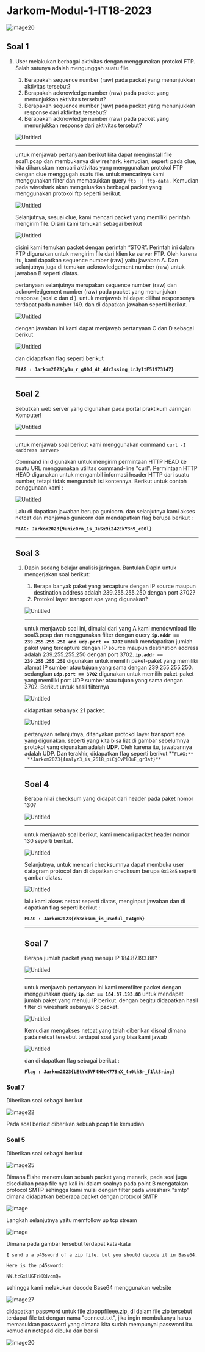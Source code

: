# Jarkom-Modul-1-IT18-2023
![image20](https://github.com/aud1tya4dnan/Jarkom-Modul-1-IT18-2023/assets/91017662/ddf60d5e-3194-4d6d-acc8-a7638ce40366)

## Soal 1

1. User melakukan berbagai aktivitas dengan menggunakan protokol FTP. Salah satunya adalah mengunggah suatu file.
    1. Berapakah sequence number (raw) pada packet yang menunjukkan aktivitas tersebut?
    2. Berapakah acknowledge number (raw) pada packet yang menunjukkan aktivitas tersebut?
    3. Berapakah sequence number (raw) pada packet yang menunjukkan response dari aktivitas tersebut?
    4. Berapakah acknowledge number (raw) pada packet yang menunjukkan response dari aktivitas tersebut?
    
    ![Untitled](https://i.ibb.co/YhKsLMY/Untitled.png)
    
    ---
    
    untuk menjawab pertanyaan berikut kita dapat menginstall file soal1.pcap dan membukanya di wireshark. kemudian, seperti pada clue, kita diharuskan mencari aktivitas yang menggunakan protokol FTP dengan clue menggugah suatu file. untuk mencarinya kami menggunakan filter dan memasukkan  query `ftp || ftp-data` . Kemudian pada wireshark akan mengeluarkan berbagai packet yang menggunakan protokol ftp seperti berikut. 
    
    ![Untitled](https://i.ibb.co/wywjVkk/Untitled-1.png)
    
    Selanjutnya, sesuai clue, kami mencari packet yang memiliki perintah mengirim file. Disini kami temukan sebagai berikut 
    
    ![Untitled](https://i.ibb.co/GPKVSkp/Untitled-2.png)
    
    disini kami temukan packet dengan perintah “STOR”. Perintah ini dalam FTP digunakan untuk mengirim file dari klien ke server FTP. Oleh karena itu, kami dapatkan sequence number (raw) yaitu jawaban A. Dan selanjutnya juga di temukan acknowledgement number (raw) untuk jawaban B seperti diatas. 
    
    pertanyaan selanjutnya merupakan  sequence number (raw) dan acknowledgement number (raw) pada packet yang menunjukan response (soal c dan d ). untuk menjawab ini dapat dilihat responsenya terdapat pada number 149. dan di dapatkan jawaban seperti berikut. 
    
    ![Untitled](https://i.ibb.co/MRJ8xtG/Untitled-3.png)
    
    dengan jawaban ini kami dapat menjawab pertanyaan C dan D sebagai berikut 
    
    ![Untitled](https://i.ibb.co/NtfPmMQ/Untitled-4.png)
    
    dan didapatkan flag seperti berikut 
    
    **`FLAG : Jarkom2023{y0u_r_g00d_4t_4dr3ssing_LrJyItF51973147}`**
    
    ---
    
    ## Soal 2
    
    Sebutkan web server yang digunakan pada portal praktikum Jaringan Komputer!
    
    ![Untitled](https://i.ibb.co/nfRZCrT/Untitled-5.png)
    
    ---
    
    untuk menjawab soal berikut kami menggunakan command `curl -I <address server>` 
    
    Command ini digunakan untuk mengirim permintaan HTTP HEAD ke suatu URL menggunakan utilitas command-line "curl". Permintaan HTTP HEAD digunakan untuk mengambil informasi header HTTP dari suatu sumber, tetapi tidak mengunduh isi kontennya. Berikut untuk contoh penggunaan kami :
    
    ![Untitled](https://i.ibb.co/TDQyNmQ/Untitled-6.png)
    
    Lalu di dapatkan jawaban berupa gunicorn. dan selanjutnya kami akses netcat dan menjawab gunicorn dan mendapatkan flag berupa berikut :
    
    **`FLAG: Jarkom2023{9unic0rn_1s_JeSx9i242EkY3n9_c00l}`**
    
    ---
    
    ## Soal 3
    
    1. Dapin sedang belajar analisis jaringan. Bantulah Dapin untuk mengerjakan soal berikut:
        1. Berapa banyak paket yang tercapture dengan IP source maupun destination address adalah 239.255.255.250 dengan port 3702?
        2. Protokol layer transport apa yang digunakan?
        
        ![Untitled](https://i.ibb.co/VmwGSfG/Untitled-7.png)
        
        ---
        
        untuk menjawab soal ini, dimulai dari yang A kami mendownload file soal3.pcap dan menggunakan filter dengan query **`ip.addr == 239.255.255.250 and udp.port == 3702`** untuk mendapatkan jumlah paket yang tercapture dengan IP source maupun destination address adalah 239.255.255.250 dengan port 3702. **`ip.addr == 239.255.255.250`** digunakan untuk memilih paket-paket yang memiliki alamat IP sumber atau tujuan yang sama dengan  239.255.255.250. sedangkan **`udp.port == 3702`** digunakan untuk memilih paket-paket yang memiliki port UDP sumber atau tujuan yang sama dengan 3702. Berikut untuk hasil filternya 
        
        ![Untitled](https://i.ibb.co/sskR6Tc/Untitled-8.png)
        
        didapatkan sebanyak 21 packet. 
        
        ![Untitled](https://i.ibb.co/2tBSsBq/Untitled-9.png)
        
        pertanyaan selanjutnya, ditanyakan protokol layer transport apa yang digunakan. seperti yang kita bisa liat di gambar sebelumnya protokol yang digunakan adalah ******UDP******. Oleh karena itu, jawabannya adalah UDP. Dan terakhir, didapatkan flag seperti berikut 
        **`FLAG:**  **Jarkom2023{4nalyz3_is_2618_piCjCvPlOuE_gr3at}**`
        
        ---
        
        ## Soal 4
        
        Berapa nilai checksum yang didapat dari header pada paket nomor 130?
        
        ![Untitled](https://i.ibb.co/K9jT6Fz/Untitled-10.png)
        
        ---
        
        untuk menjawab soal berikut, kami mencari packet header nomor 130 seperti berikut. 
        
        ![Untitled](https://i.ibb.co/MCgNtxN/Untitled-11.png)
       
    
        Selanjutnya, untuk mencari checksumnya dapat membuka user datagram protocol dan di dapatkan checksum berupa `0x18e5` seperti gambar diatas.
       
        ![Untitled](https://i.ibb.co/4pftpbs/Untitled-12.png)
        
        lalu kami akses netcat seperti diatas, menginput jawaban dan di dapatkan flag seperti berikut : 
        
        **`FLAG : Jarkom2023{ch3cksum_is_u5eful_0x4g0h}`**
        
        ---
        
        ## Soal 7
        
        Berapa jumlah packet yang menuju IP 184.87.193.88?
        
        ![Untitled](https://i.ibb.co/z7jRdrw/Untitled-13.png)
        
        ---
        
        untuk menjawab pertanyaan ini kami memfilter packet dengan menggunakan query **`ip.dst == 184.87.193.88`** untuk mendapat jumlah paket yang menuju IP berikut. dengan begitu didapatkan hasil filter di wireshark sebanyak 6 packet.
        
        ![Untitled](https://i.ibb.co/3rRKJJG/Untitled-14.png)
        
        Kemudian mengakses netcat yang telah diberikan disoal dimana pada netcat tersebut terdapat soal yang bisa kami jawab
        
        ![Untitled](https://i.ibb.co/Ns6VKFt/Untitled-15.png)
        
        dan di dapatkan flag sebagai berikut :
        
        **`Flag : Jarkom2023{LEtYx5VF4H0rK779nX_4n0th3r_f1lt3ring}`**
       
### Soal 7
Diberikan soal sebagai berikut

![image22](https://github.com/aud1tya4dnan/Jarkom-Modul-1-IT18-2023/assets/91017662/f950c5d9-3406-4f1f-bfea-248b1092ea96)

Pada soal berikut diberikan sebuah pcap file kemudian 





### Soal 5
Diberikan soal sebagai berikut

![image25](https://github.com/aud1tya4dnan/Jarkom-Modul-1-IT18-2023/assets/91017662/c2ca5b80-0c4f-45a7-9548-a2d01e7a7a0f)

Dimana Elshe menemukan sebuah packet yang menarik, pada soal juga disediakan pcap file nya
kali ini dalam soalnya pada point B mengatakan protocol SMTP sehingga kami mulai dengan filter pada wireshark "smtp" dimana didapatkan beberapa packet dengan protocol SMTP

![image](https://github.com/aud1tya4dnan/Jarkom-Modul-1-IT18-2023/assets/91017662/096c93fa-f7f3-4ff6-9f37-04310ac17623)

Langkah selanjutnya yaitu memfollow up tcp stream

![image](https://github.com/aud1tya4dnan/Jarkom-Modul-1-IT18-2023/assets/91017662/ea9bdedd-1620-4f3f-a6b2-cb4239f8b327)

Dimana pada gambar tersebut terdapat kata-kata
```
I send u a p45sword of a zip file, but you should decode it in Base64.

Here is the p45sword:

NWltcGxlUGFzNXdvcmQ=
```
sehingga kami melakukan decode Base64 menggunakan website

![image27](https://github.com/aud1tya4dnan/Jarkom-Modul-1-IT18-2023/assets/91017662/8f6d6639-5720-408a-8788-6e7ff8cd5d3d)

didapatkan password untuk file zippppfileee.zip, di dalam file zip tersebut terdapat file txt dengan nama "connect.txt", jika ingin membukanya harus memasukkan password yang dimana kita sudah mempunyai password itu.
kemudian notepad dibuka dan berisi 

![image20](https://github.com/aud1tya4dnan/Jarkom-Modul-1-IT18-2023/assets/91017662/138ce6b1-f262-40fb-9f79-95bd2be375ec)

